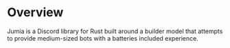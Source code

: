 # Overview

Jumia is a Discord library for Rust built around a builder model that attempts to provide medium-sized
bots with a batteries included experience.
